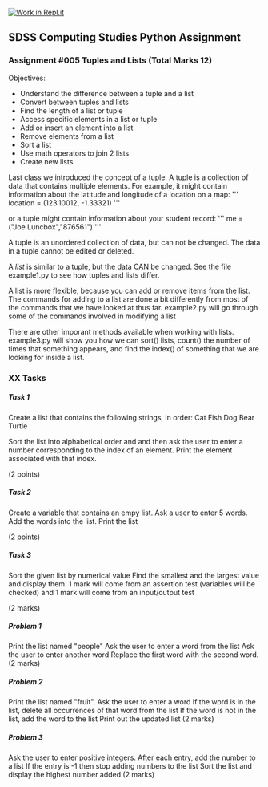 [![Work in Repl.it](https://classroom.github.com/assets/work-in-replit-14baed9a392b3a25080506f3b7b6d57f295ec2978f6f33ec97e36a161684cbe9.svg)](https://classroom.github.com/online_ide?assignment_repo_id=3312250&assignment_repo_type=AssignmentRepo)
## SDSS Computing Studies Python Assignment
### Assignment #005 Tuples and Lists (Total Marks 12)

Objectives:
* Understand the difference between a tuple and a list
* Convert between tuples and lists
* Find the length of a list or tuple
* Access specific elements in a list or tuple
* Add or insert an element into a list
* Remove elements from a list
* Sort a list
* Use math operators to join 2 lists
* Create new lists


Last class we introduced the concept of a tuple.  A tuple is a collection of data
that contains multiple elements.  For example, it might contain information about
the latitude and longitude of a location on a map:
'''
location = (123.10012, -1.33321)
'''

or a tuple might contain information about your student record:
'''
me = ("Joe Luncbox","876561")
'''

A tuple is an unordered collection of data, but can not be changed.  The data in a 
tuple cannot be edited or deleted.

A *list* is similar to a tuple, but the data CAN be changed.
See the file example1.py to see how tuples and lists differ.

A list is more flexible, because you can add or remove items from the list. 
The commands for adding to a list are done a bit differently from most of the
commands that we have looked at thus far. 
example2.py will go through some of the commands involved in modifying a list

There are other imporant methods available when working with lists.
example3.py will show you how we can sort() lists, count() the number of times
that something appears, and find the index() of something that we are looking
for inside a list.

### XX Tasks

##### Task 1
Create a list that contains the following strings, in order:
Cat
Fish
Dog
Bear
Turtle

Sort the list into alphabetical order and and then ask the user to enter a number corresponding
to the index of an element.  Print the element associated with that index.

(2 points) 

##### Task 2
Create a variable that contains an empy list.
Ask a user to enter 5 words.  Add the words into the list.
Print the list

(2 points)

##### Task 3
Sort the given list by numerical value
Find the smallest and the largest value and display them.
1 mark will come from an assertion test (variables will be checked) and 1 mark will come from an input/output test

(2 marks)

##### Problem 1
Print the list named "people"
Ask the user to enter a word from the list
Ask the user to enter another word
Replace the first word with the second word.
(2 marks)

##### Problem 2
Print the list named "fruit".
Ask the user to enter a word
If the word is in the list, delete all occurrences of that word from the list
If the word is not in the list, add the word to the list
Print out the updated list
(2 marks)

##### Problem 3
Ask the user to enter positive integers.
After each entry, add the number to a list
If the entry is -1 then stop adding numbers to the list
Sort the list and display the highest number added
(2 marks)
